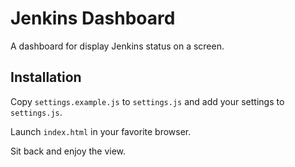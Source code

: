 # Jenkins Dashboard

A dashboard for display Jenkins status on a screen.

## Installation

Copy `settings.example.js` to `settings.js` and add your settings to `settings.js`.

Launch `index.html` in your favorite browser.

Sit back and enjoy the view.

